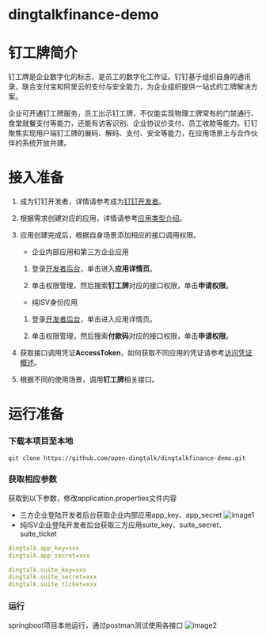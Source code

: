 # dingtalkfinance-demo
# 钉工牌简介
钉工牌是企业数字化的标志，是员工的数字化工作证。钉钉基于组织自身的通讯录，联合支付宝和阿里云的支付与安全能力，为企业组织提供一站式的工牌解决方案。

企业可开通钉工牌服务，员工出示钉工牌，不仅能实现物理工牌常有的门禁通行、食堂就餐支付等能力，还能有访客识别、企业协议价支付、员工收款等能力。钉钉聚焦实现用户端钉工牌的展码、解码、支付、安全等能力，在应用场景上与合作伙伴的系统开放共建。

# 接入准备
1. 成为钉钉开发者，详情请参考成为[钉钉开发者](https://developers.dingtalk.com/document/app/become-a-dingtalk-developer?spm=ding_open_doc.document.0.0.65353799BrvFES#topic-2024337)。

2. 根据需求创建对应的应用，详情请参考[应用类型介绍](https://developers.dingtalk.com/document/app/application-types?spm=ding_open_doc.document.0.0.65353799BrvFES#topic-2024338)。

3. 应用创建完成后，根据自身场景添加相应的接口调用权限。

     - 企业内部应用和第三方企业应用

      1. 登录[开发者后台](https://login.dingtalk.com/oauth2/challenge.htm?redirect_uri=https%3A%2F%2Fopen-dev.dingtalk.com%2Fdingtalk_sso_call_back%3Fcontinue%3Dhttps%253A%252F%252Fopen-dev.dingtalk.com%252F%253Fspm%253Dding_open_doc.document.0.0.65353799BrvFES&response_type=code&client_id=dingbakuoyxavyp5ruxw&scope=openid+corpid)，单击进入**应用详情页**。

      2. 单击权限管理，然后搜索**钉工牌**对应的接口权限，单击**申请权限**。

     - 纯ISV身份应用

      1. 登录[开发者后台](https://login.dingtalk.com/oauth2/challenge.htm?redirect_uri=https%3A%2F%2Fopen-dev.dingtalk.com%2Fdingtalk_sso_call_back%3Fcontinue%3Dhttps%253A%252F%252Fopen-dev.dingtalk.com%252F%253Fspm%253Dding_open_doc.document.0.0.65353799BrvFES&response_type=code&client_id=dingbakuoyxavyp5ruxw&scope=openid+corpid)，单击进入应用详情页。

      2. 单击权限管理，然后搜索**付款码**对应的接口权限，单击**申请权限**。

4. 获取接口调用凭证**AccessToken**，如何获取不同应用的凭证请参考[访问凭证概述](https://developers.dingtalk.com/document/app/authorization-overview?spm=ding_open_doc.document.0.0.65353799BrvFES#topic-2040646)。

5. 根据不同的使用场景，调用**钉工牌**相关接口。

# 运行准备
### 下载本项目至本地

```shell
git clone https://github.com/open-dingtalk/dingtalkfinance-demo.git
```

### 获取相应参数

获取到以下参数，修改application.properties文件内容
  - 三方企业登陆开发者后台获取企业内部应用app_key、app_secret
  ![image1](https://img.alicdn.com/imgextra/i2/O1CN01Qj32jD1p7Oy7LeilA_!!6000000005313-2-tps-1349-485.png)
  - 纯ISV企业登陆开发者后台获取三方应用suite_key、suite_secret、suite_ticket

```yaml
dingtalk.app_key=xxx
dingtalk.app_secret=xxx

dingtalk.suite_key=xxx
dingtalk.suite_secret=xxx
dingtalk.suite_ticket=xxx
```
### 运行
springboot项目本地运行，通过postman测试使用各接口
![image2](https://img.alicdn.com/imgextra/i2/O1CN01QPHKDQ1cHr2sINE5Y_!!6000000003576-2-tps-870-1286.png)

